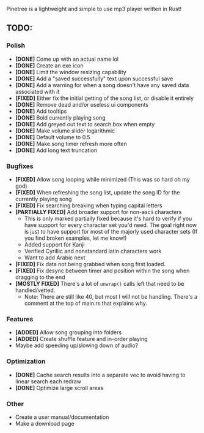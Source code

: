 Pinetree is a lightweight and simple to use mp3 player written in Rust!

## TODO:
### Polish
- **\[DONE\]** Come up with an actual name lol
- **\[DONE\]** Create an exe icon
- **\[DONE\]** Limit the window resizing capability
- **\[DONE\]** Add a "saved successfully" text upon successful save
- **\[DONE\]** Add a warning for when a song doesn't have any saved data associated with it
- **\[FIXED\]** Either fix the initial getting of the song list, or disable it entirely
- **\[DONE\]** Remove dead and/or useless ui components
- **\[DONE\]** Add tooltips
- **\[DONE\]** Bold currently playing song
- **\[DONE\]** Add greyed out text to search box when empty
- **\[DONE\]** Make volume slider logarithmic
- **\[DONE\]** Default volume to 0.5
- **\[DONE\]** Make song timer refresh more often
- **\[DONE\]** Add long text truncation
### Bugfixes
- **\[FIXED\]** Allow song looping while minimized (This was so hard oh my god)
- **\[FIXED\]** When refreshing the song list, update the song ID for the currently playing song
- **\[FIXED\]** Fix searching breaking when typing capital letters
- **\[PARTIALLY FIXED\]** Add broader support for non-ascii characters
	- This is only marked partially fixed because it's hard to verify if you have support for every character set you'd need. The goal right now is just to have support for most of the majorly used character sets (If you find broken examples, let me know!)
	- Added support for Kanji
	- Verified Cyrillic and nonstandard latin characters work
	- Want to add Arabic next
- **\[FIXED\]** Fix data not being grabbed when song first loaded.
- **\[FIXED\]** Fix desync between timer and position within the song when dragging to the end
- **\[MOSTLY FIXED\]** There's a lot of `unwrap()` calls left that need to be handled/vetted.
	- Note: There are still like 40, but most I will not be handling. There's a comment at the top of main.rs that explains why.
### Features
- **\[ADDED\]** Allow song grouping into folders
- **\[ADDED\]** Create shuffle feature and in-order playing
- Maybe add speeding up/slowing down of audio?
### Optimization
- **\[DONE\]** Cache search results into a separate vec to avoid having to linear search each redraw
- **\[DONE\]** Optimize large scroll areas
### Other
- Create a user manual/documentation
- Make a download page
